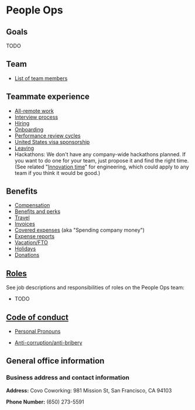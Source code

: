 # People Ops

## Goals

TODO

## Team

- [List of team members](../../company/team/index.md)

## Teammate experience

- [All-remote work](../../company/remote/index.md)
- [Interview process](interview_process.md)
- [Hiring](hiring.md)
- [Onboarding](onboarding/index.md)
- [Performance review cycles](review-cycles.md)
- [United States visa sponsorship](visa-sponsorship.md)
- [Leaving](leaving.md)
- Hackathons: We don't have any company-wide hackathons planned. If you want to do one for your team, just propose it and find the right time. (See related "[Innovation time](../engineering/index.md#innovation-time)" for engineering, which could apply to any team if you think it would be good.)

## Benefits

- [Compensation](compensation.md)
- [Benefits and perks](benefits-and-perks.md)
- [Travel](travel.md)
- [Invoices](invoices.md)
- [Covered expenses](spending-company-money.md) (aka "Spending company money")
- [Expense reports](expenses.md)
- [Vacation/FTO](https://github.com/sourcegraph/Graphbook/blob/master/Holidays,%20FTO,%20and%20leaves%20of%20absence/Vacation%20and%20FTO.md)
- [Holidays](holidays.md)
- [Donations](donations.md)

## [Roles](roles.md)

See job descriptions and responsibilities of roles on the People Ops team:

- TODO

## [Code of conduct](../communication/code_of_conduct.md)
- [Personal Pronouns](personal-pronouns.md)

- [Anti-corruption/anti-bribery](anti-corruption.md)

## General office information

### Business address and contact information

**Address:** Covo Coworking: 981 Mission St, San Francisco, CA 94103

**Phone Number:** (650) 273-5591
